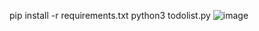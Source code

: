 pip install -r requirements.txt
python3 todolist.py
![image](https://user-images.githubusercontent.com/60247178/216248752-4a0bee19-6a78-4526-afd0-d5a40c89c268.png)
